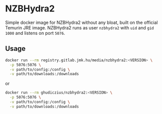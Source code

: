 # NZBHydra2

Simple docker image for NZBHydra2 without any bloat, built on the official Temurin JRE image. NZBHydra2 runs as user `nzbhydra2` with `uid` and `gid` `1000` and listens on port `5076`.

## Usage

```sh
docker run --rm registry.gitlab.jmk.hu/media/nzbhydra2:<VERSION> \
  -p 5076:5076 \
  -v path/to/config:/config \
  -v path/to/downloads:/downloads
```

or

```sh
docker run --rm ghudiczius/nzbhydra2:<VERSION> \
  -p 5076:5076 \
  -v path/to/config:/config \
  -v path/to/downloads:/downloads
```
